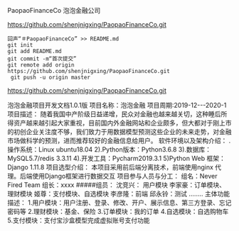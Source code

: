 PaopaoFinanceCo	泡泡金融公司

https://github.com/shenjnigxing/PaopaoFinanceCo.git

```git
回声“＃PaopaoFinanceCo” >> README.md 
git init 
git add README.md 
git commit -m“首次提交” 
git remote add origin https://github.com/shenjnigxing/PaopaoFinanceCo.git
 git push -u origin master
```


https://github.com/shenjnigxing/PaopaoFinanceCo.git

泡泡金融项目开发文档1.0.1版 项目名称：泡泡金融 项目周期:2019-12---2020-1 项目描述： 随着我国中产阶级日益递增，民众对金融也越来越关切，这种睡后所得资产越来越引起大家重视，目前国内外金融网站和企业颇多，但大都对于刚上市的初创企业关注度不够，我们致力于用数据模型预测这些企业的未来走势，对金融市场做科学的预测，进而推荐较好的金融信息给用户。 软件环境以及架构介绍： .操作系统：Linux ubuntu18.04 2).Python版本：Python3.6.8 3).数据库：MySQL5.7/redis 3.3.11 4).开发工具：Pycharm2019.3.1 5)Python Web 框架：Django 1.11.8 项目选型介绍： 本项目采用前后端分离技术，前端使用nginx 代理。后端使用Django框架进行数据交互 项目参与人员与分工： 组名：Never Fired Team 组长：xxxx #####组员： 沈竞兴： 用户模块 李家豪：订单模块、理财模块 姬尊：支付模块、自选模块 李彦隆：前端 邱永铃：测试 ........ 主体功能描述： 1.用户模块：用户注册、登录、修改、开户、展示信息、第三方登录、忘记密码等 2.理财模块：基金、保险 3.订单模块：我的订单 4.自选模块：自选购物车 5.支付模块：支付宝沙盒模型完成虚拟账号支付功能
